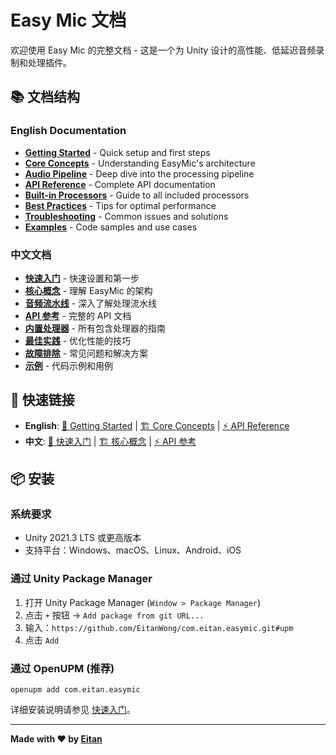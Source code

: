 # Easy Mic 文档

欢迎使用 Easy Mic 的完整文档 - 这是一个为 Unity 设计的高性能、低延迟音频录制和处理插件。

## 📚 文档结构

### English Documentation
- **[Getting Started](../en/getting-started.md)** - Quick setup and first steps
- **[Core Concepts](../en/core-concepts.md)** - Understanding EasyMic's architecture  
- **[Audio Pipeline](../en/audio-pipeline.md)** - Deep dive into the processing pipeline
- **[API Reference](../en/api-reference.md)** - Complete API documentation
- **[Built-in Processors](../en/processors.md)** - Guide to all included processors
- **[Best Practices](../en/best-practices.md)** - Tips for optimal performance
- **[Troubleshooting](../en/troubleshooting.md)** - Common issues and solutions
- **[Examples](../en/examples.md)** - Code samples and use cases

### 中文文档
- **[快速入门](getting-started.md)** - 快速设置和第一步
- **[核心概念](core-concepts.md)** - 理解 EasyMic 的架构
- **[音频流水线](audio-pipeline.md)** - 深入了解处理流水线
- **[API 参考](api-reference.md)** - 完整的 API 文档
- **[内置处理器](processors.md)** - 所有包含处理器的指南
- **[最佳实践](best-practices.md)** - 优化性能的技巧
- **[故障排除](troubleshooting.md)** - 常见问题和解决方案
- **[示例](examples.md)** - 代码示例和用例

## 🔗 快速链接

- **English**: [🚀 Getting Started](../en/getting-started.md) | [🏗️ Core Concepts](../en/core-concepts.md) | [⚡ API Reference](../en/api-reference.md)
- **中文**: [🚀 快速入门](getting-started.md) | [🏗️ 核心概念](core-concepts.md) | [⚡ API 参考](api-reference.md)

## 📦 安装

### 系统要求
- Unity 2021.3 LTS 或更高版本
- 支持平台：Windows、macOS、Linux、Android、iOS

### 通过 Unity Package Manager
1. 打开 Unity Package Manager (`Window > Package Manager`)
2. 点击 `+` 按钮 → `Add package from git URL...`
3. 输入：`https://github.com/EitanWong/com.eitan.easymic.git#upm`
4. 点击 `Add`

### 通过 OpenUPM (推荐)
```terminal
openupm add com.eitan.easymic
```

详细安装说明请参见 [快速入门](getting-started.md)。

---

**Made with ❤️ by [Eitan](https://github.com/EitanWong)**